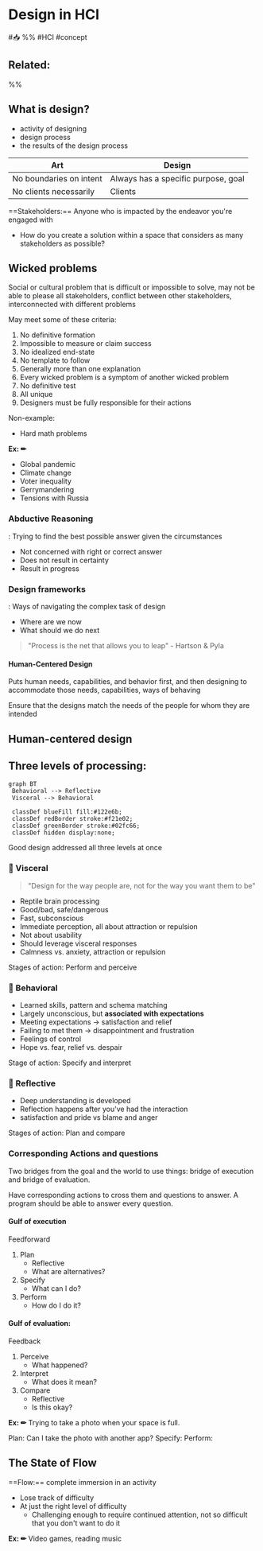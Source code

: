 # Design in HCI
#📥 
%%
#HCI
#concept

**Related:**
-  

%%


## What is design?

- activity of designing
- design process
- the results of the design process

 | Art                     | Design                              |
 | ----------------------- | ----------------------------------- |
 | No boundaries on intent | Always has a specific purpose, goal |
 | No clients necessarily  | Clients                             |

==Stakeholders:== Anyone who is impacted by the endeavor you're engaged with
- How do you create a solution within a space that considers as many stakeholders as possible?

## Wicked problems
Social or cultural problem that is difficult or impossible to solve, may not be able to please all stakeholders, conflict between other stakeholders, interconnected with different problems 

May meet some of these criteria:

1. No definitive formation
2. Impossible to measure or claim success
3. No idealized end-state
4. No template to follow 
5. Generally more than one explanation
6. Every wicked problem is a symptom of another wicked problem
7. No definitive test
8. All unique
9. Designers must be fully responsible for their actions

Non-example:
- Hard math problems

**Ex: ✏**  
- Global pandemic 
- Climate change
- Voter inequality 
- Gerrymandering 
- Tensions with Russia 

### Abductive Reasoning
: Trying to find the best possible answer given the circumstances
- Not concerned with right or correct answer
- Does not result in certainty 
- Result in progress

### Design frameworks
: Ways of navigating the complex task of design
- Where are we now
- What should we do next

> "Process is the net that allows you to leap" - Hartson & Pyla

#### Human-Centered Design
Puts human needs, capabilities, and behavior first, and then designing to accommodate those needs, capabilities, ways of behaving

Ensure that the designs match the needs of the people for whom they are intended


## Human-centered design

## Three levels of processing:

```mermaid
graph BT
 Behavioral --> Reflective
 Visceral --> Behavioral
 
 classDef blueFill fill:#122e6b;
 classDef redBorder stroke:#f21e02;
 classDef greenBorder stroke:#02fc66;
 classDef hidden display:none;
```

Good design addressed all three levels at once

### 🦎 Visceral
> "Design for the way people are, not for the way you want them to be"

- Reptile brain processing 
- Good/bad, safe/dangerous
- Fast, subconscious
- Immediate perception, all about attraction or repulsion 
- Not about usability
- Should leverage visceral responses
- Calmness vs. anxiety, attraction or repulsion

Stages of action: Perform and perceive

### 🐒 Behavioral 
- Learned skills, pattern and schema matching
- Largely unconscious, but **associated with expectations**
- Meeting expectations -> satisfaction and relief
- Failing to met them -> disappointment and frustration
- Feelings of control
- Hope vs. fear, relief vs. despair

Stage of action:  Specify and interpret

### 🧠 Reflective
- Deep understanding is developed 
- Reflection happens after you've had the interaction
- satisfaction and pride vs blame and anger

Stages of action: Plan and compare


### Corresponding Actions and questions 
Two bridges from the goal and the world to use things: bridge of execution and bridge of evaluation.

Have corresponding actions to cross them and questions to answer. A program should be able to answer every question.


#### Gulf of execution 
Feedforward
1. Plan
	- Reflective
	- What are alternatives?
2. Specify
	- What can I do?
3. Perform
	- How do I do it?
#### Gulf of evaluation: 
Feedback
1. Perceive
	- What happened?
2. Interpret
	-  What does it mean?
3. Compare
	- Reflective
	- Is this okay?

**Ex: ✏** Trying to take a photo when your space is full.

Plan: Can I take the photo with another app?
Specify:
Perform:


## The State of Flow

==Flow:== complete immersion in an activity
- Lose track of difficulty
- At just the right level of difficulty 
	- Challenging enough to require continued attention, not so difficult that you don't want to do it

**Ex: ✏** Video games, reading music




